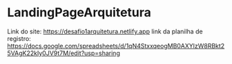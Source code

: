 # LandingPageArquitetura
Link do site: https://desafio1arquitetura.netlify.app
link da planilha de registro: https://docs.google.com/spreadsheets/d/1qN4StxxqeogMB0AXYlzW8RBkt25VAgK22kIy0JV9t7M/edit?usp=sharing
